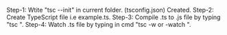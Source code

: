 Step-1: Wtite "tsc --init" in current folder. (tsconfig.json) Created.
Step-2: Create TypeScript file i.e example.ts.
Step-3: Compile .ts to .js file by typing "tsc <filename>".
Step-4: Watch .ts file by typing in cmd "tsc -w or -watch <filename>".
